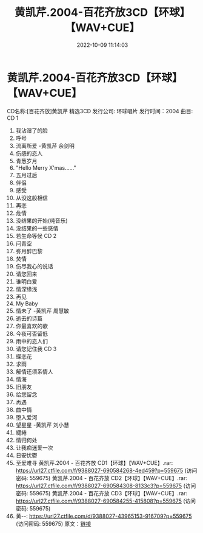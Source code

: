 ﻿---
title: 黄凯芹.2004-百花齐放3CD【环球】【WAV+CUE】
date: 2022-10-09 11:14:03
categories: WAV车载音乐、镜像
tags: 华语中文
---
# 黄凯芹.2004-百花齐放3CD【环球】【WAV+CUE】

CD名称:[百花齐放]黄凯芹 精选3CD
发行公司: 环球唱片
发行时间：2004
曲目:
CD 1
01. 我沾湿了的脸
02. 呼号
03. 流离所爱 -黄凯芹 余剑明
04. 伤感的恋人
05. 青葱岁月
06. "Hello Merry X'mas......"
07. 五月过后
08. 伴侣
09. 感受
10. 从没这般相信
11. 再恋
12. 危情
13. 没结果的开始(纯音乐)
14. 没结果的一些感情
15. 若生命等候
CD 2
01. 问青空
02. 弥月醉巴黎
03. 焚情
04. 伤尽我心的说话
05. 请您回来
06. 谁明白爱
07. 情深缘浅
08. 再见
09. My Baby
10. 情未了 -黄凯芹 周慧敏
11. 逝去的诗篇
12. 你最喜欢的歌
13. 今夜可否留低
14. 雨中的恋人们
15. 请您记住我
CD 3
01. 蝶恋花
02. 求雨
03. 解情还须系情人
04. 情海
05. 旧朋友
06. 给您留念
07. 再遇
08. 曲中情
09. 堕入爱河
10. 望星星 -黄凯芹 刘小慧
11. 繾綣
12. 情归何处
13. 让我痴迷爱一次
14. 日安忧鬱
15. 至爱难寻
黄凯芹.2004 - 百花齐放 CD1【环球】【WAV+CUE】.rar: https://url27.ctfile.com/f/9388027-690584268-4ed459?p=559675
(访问密码: 559675)
黄凯芹.2004 - 百花齐放 CD2【环球】【WAV+CUE】.rar: https://url27.ctfile.com/f/9388027-690584308-8133c3?p=559675
(访问密码: 559675)
黄凯芹.2004 - 百花齐放 CD3【环球】【WAV+CUE】.rar: https://url27.ctfile.com/f/9388027-690584255-415808?p=559675
(访问密码: 559675)
15. 黄--: https://url27.ctfile.com/d/9388027-43965153-916709?p=559675
(访问密码: 559675)
原文：[链接](https://blog.sina.com.cn/s/blog_1647c7e7601030zu8.html)